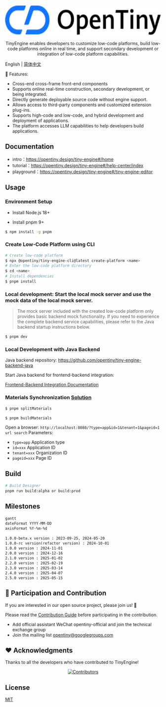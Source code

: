 <p align="center">
  <a href="https://opentiny.design/tiny-engine" target="_blank" rel="noopener noreferrer">
    <img alt="OpenTiny Logo" src="logo.svg" height="100" style="max-width:100%;">
  </a>
</p>

<p align="center">TinyEngine enables developers to customize low-code platforms, build low-code platforms online in real time, and support secondary development or integration of low-code platform capabilities.</p>

English | [简体中文](README.zh-CN.md)

🌈 Features:

- Cross-end cross-frame front-end components
- Supports online real-time construction, secondary development, or being integrated.
- Directly generate deployable source code without engine support.
- Allows access to third-party components and customized extension plug-ins.
- Supports high-code and low-code, and hybrid development and deployment of applications.
- The platform accesses LLM capabilities to help developers build applications.

## Documentation

- intro：https://opentiny.design/tiny-engine#/home
- tutorial：https://opentiny.design/tiny-engine#/help-center/index
- playground：https://opentiny.design/tiny-engine#/tiny-engine-editor

## Usage

### Environment Setup

- Install Node.js 18+

- Install pnpm 9+

```sh
$ npm install -g pnpm
```

### Create Low-Code Platform using CLI

```sh
# Create low-code platform
$ npx @opentiny/tiny-engine-cli@latest create-platform <name>
# Enter the low-code platform directory
$ cd <name>
# Install dependencies
$ pnpm install
```

### Local development: Start the local mock server and use the mock data of the local mock server.

> The mock server included with the created low-code platform only provides basic backend mock functionality. If you need to experience the complete backend service capabilities, please refer to the Java backend startup instructions below.

```sh
$ pnpm dev
```

### Local Development with Java Backend

Java backend repository: https://github.com/opentiny/tiny-engine-backend-java

Start Java backend for frontend-backend integration:

[Frontend-Backend Integration Documentation](https://opentiny.design/tiny-engine#/help-center/course/dev/debugging-of-java-backend)

### Materials Synchronization [Solution](https://opentiny.design/tiny-engine#/help-center/course/dev/material-sync-solution)

```sh
$ pnpm splitMaterials
```

```sh
$ pnpm buildMaterials
```

Open a browser: `http://localhost:8080/?type=app&id=1&tenant=1&pageid=1`
`url search` Parameters:

- `type=app` Application type
- `id=xxx` Application ID
- `tenant=xxx` Organization ID
- `pageid=xxx` Page ID

## Build

```sh
# Build Designer
pnpm run build:alpha or build:prod
```

## Milestones

```mermaid
gantt 
dateFormat YYYY-MM-DD
axisFormat %Y-%m-%d

1.0.0-beta.x version : 2023-09-25, 2024-05-20
1.0.0-rc version(refactor version) : 2024-10-01
1.0.0 version : 2024-11-01
2.0.0 version : 2024-12-16
2.1.0 version : 2025-01-02
2.2.0 version : 2025-02-19
2.3.0 version : 2025-03-14
2.4.0 version : 2025-04-07
2.5.0 version : 2025-05-15
```

## 🤝 Participation and Contribution

If you are interested in our open source project, please join us! 🎉

Please read the [Contribution Guide](CONTRIBUTING.md) before participating in the contribution.

- Add official assistant WeChat opentiny-official and join the technical exchange group
- Join the mailing list opentiny@googlegroups.com

## ❤️ Acknowledgments

Thanks to all the developers who have contributed to TinyEngine!

<p align="center">
  <a href="https://github.com/opentiny/tiny-engine/graphs/contributors" target="_blank">
    <img alt="Contributors" src="https://contrib.rocks/image?repo=opentiny/tiny-engine">
  </a>
</p>

## License

[MIT](LICENSE)